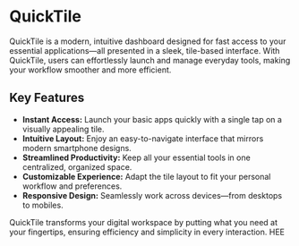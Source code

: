 # QuickTile

QuickTile is a modern, intuitive dashboard designed for fast access to your essential applications—all presented in a sleek, tile-based interface. With QuickTile, users can effortlessly launch and manage everyday tools, making your workflow smoother and more efficient.

## Key Features

- **Instant Access:** Launch your basic apps quickly with a single tap on a visually appealing tile.
- **Intuitive Layout:** Enjoy an easy-to-navigate interface that mirrors modern smartphone designs.
- **Streamlined Productivity:** Keep all your essential tools in one centralized, organized space.
- **Customizable Experience:** Adapt the tile layout to fit your personal workflow and preferences.
- **Responsive Design:** Seamlessly work across devices—from desktops to mobiles.

QuickTile transforms your digital workspace by putting what you need at your fingertips, ensuring efficiency and simplicity in every interaction.
HEE
